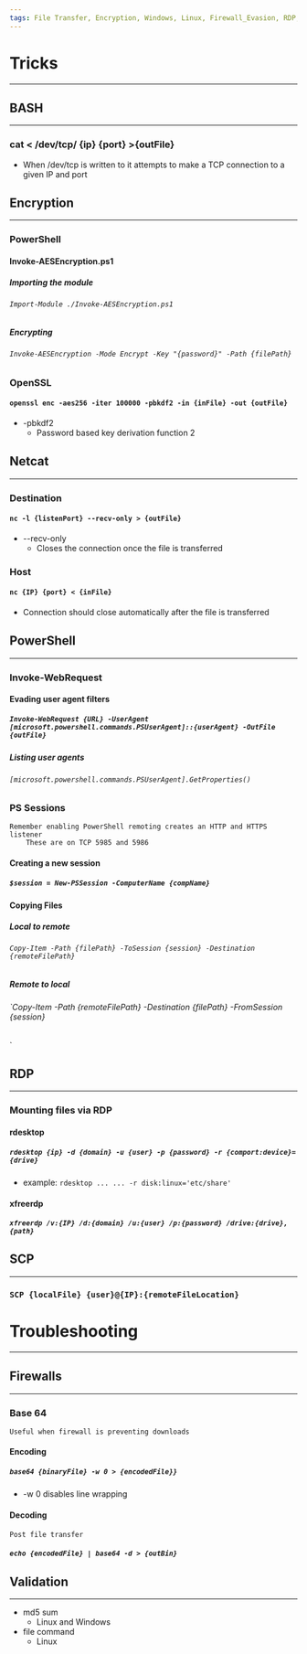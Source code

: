```yaml
---
tags: File Transfer, Encryption, Windows, Linux, Firewall_Evasion, RDP, SCP, Netcat, Bash, PowerShell, Hashing, MD5, Firewall
---
```

# Tricks
***
## BASH
***
### cat < /dev/tcp/ {ip} {port} >{outFile}
- When /dev/tcp is written to it attempts to make a TCP connection to a given IP and port

## Encryption
***
### PowerShell
#### Invoke-AESEncryption.ps1
##### Importing the module
###### `Import-Module ./Invoke-AESEncryption.ps1`
##### Encrypting
###### `Invoke-AESEncryption -Mode Encrypt -Key "{password}" -Path {filePath}`
### OpenSSL
#### `openssl enc -aes256 -iter 100000 -pbkdf2 -in {inFile} -out {outFile}`
- -pbkdf2
	- Password based key derivation function 2
## Netcat
***
### Destination
#### `nc -l {listenPort} --recv-only > {outFile}`
- --recv-only
	- Closes the connection once the file is transferred 
### Host
#### `nc {IP} {port} < {inFile}`
- Connection should close automatically after the file is transferred 

## PowerShell
***
### Invoke-WebRequest
#### Evading user agent filters
##### `Invoke-WebRequest {URL} -UserAgent [microsoft.powershell.commands.PSUserAgent]::{userAgent} -OutFile {outFile}`
##### Listing user agents
###### `[microsoft.powershell.commands.PSUserAgent].GetProperties()`
### PS Sessions
	Remember enabling PowerShell remoting creates an HTTP and HTTPS listener
		These are on TCP 5985 and 5986
#### Creating a new session
##### `$session = New-PSSession -ComputerName {compName}`
#### Copying Files
##### Local to remote
###### `Copy-Item -Path {filePath} -ToSession {session} -Destination {remoteFilePath}`
##### Remote to local
###### `Copy-Item -Path {remoteFilePath} -Destination {filePath} -FromSession {session}
`
## RDP
***
### Mounting files via RDP
#### rdesktop
##### `rdesktop {ip} -d {domain} -u {user} -p {password} -r {comport:device}={drive}`
- example:  `rdesktop ... ... -r disk:linux='etc/share'`
#### xfreerdp
##### `xfreerdp /v:{IP} /d:{domain} /u:{user} /p:{password} /drive:{drive},{path}`
## SCP
***
### `SCP {localFile} {user}@{IP}:{remoteFileLocation}`
# Troubleshooting
***
## Firewalls
***
### Base 64
	Useful when firewall is preventing downloads 
#### Encoding
##### `base64 {binaryFile} -w 0 > {encodedFile}}`
- -w 0 disables line wrapping

#### Decoding
	Post file transfer
##### `echo {encodedFile} | base64 -d > {outBin}`
## Validation
***
- md5 sum
	- Linux and Windows
- file command
	- Linux
